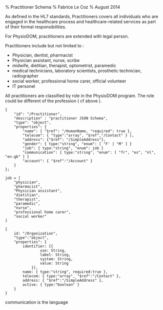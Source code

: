 % Practitioner Schema
% Fabrice Le Coz
% August 2014

As defined in the HL7 standards, Practitioners covers all individuals who are engaged in the healthcare process 
and healthcare-related services as part of their formal responsibilities.

For PhysioDOM, practitioners are extended with legal person.

Practitioners include but not limited to :

  - Physician, dentist, pharmacist
  - Physician assistant, nurse, scribe
  - midwife, dietitian, therapist, optometrist, paramedic
  - medical technicians, laboratory scientists, prosthetic technician, radiographer
  - social worker, professional home carer, official volunteer
  - IT personel
  
All practitioners are classified by role in the PhysioDOM program. The role could be different of the profession ( cf above ).

~~~
{
	"id": "/Practitioner",
	"description" : "practitioner JSON Schema",
	"type": "object",
	"properties": {
	    "name": { "$ref": "/HumanName, "required": true },
	    "telecom": { "type":"array", "$ref","/Contact" } ],
		"address": {"$ref": "/SimpleAddress"},
		"gender": { type:"string", "enum": [ "F' | "M" ] }
		"job": { type:"string", "enum": job }
		"communication": { type:"string", "enum": [ "fr", "es", "nl", "en-gb" ] }
		"account": { "$ref":"/Account" }
	}
};

job = [
    "physician",
    "pharmacist",
    "Physician assistant",
    "dietitian",
    "therapist",
    "paramedic",
    "nurse",
    "professional home carer",
    "social worker"
]

{ 
    id: "/Organization",
    "type":"object",
    "properties": {
        identifier: [{
                use: String,
                label: String,
                system: String,
                value: String
            }],
        name: { type:"string", required:true },
        telecom: { type:"array", "$ref":"/Contact" },
        address: { "$ref":"/SimpleAddress" },
        active: { type:"boolean" }
    }
}
~~~

communication is the language 





